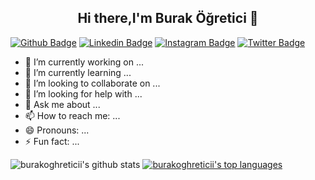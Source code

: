 ## <h2 align="center"> Hi there,I'm Burak Öğretici 👋</h2>

[![Github Badge](https://img.shields.io/badge/-Github-000?style=quare&labelColor=000&logo=Github&logoColor=white&link=link)](https://github.com/burakogreticii) 
[![Linkedin Badge](https://img.shields.io/badge/-Linkedin-1988FF?style=flat-quare&labelColor=1988FF&logo=Linkedin&logoColor=white&link=link)](https://www.linkedin.com/in/burakogreticii/)
[![Instagram Badge](https://img.shields.io/badge/-Instagram-C13584?style=flat-quare&labelColor=C13584&logo=instagram&logoColor=white&link=link)](https://www.instagram.com/burakogreticii/?hl=tr) 
[![Twitter Badge](https://img.shields.io/badge/-Twitter-1FECFF?style=flat-quare&labelColor=1FECFF&logo=Twitter&logoColor=white&link=link)](https://twitter.com/burakogreticii) 

- 🔭 I’m currently working on ...
- 🌱 I’m currently learning ...
- 👯 I’m looking to collaborate on ...
- 🤔 I’m looking for help with ...
- 💬 Ask me about ...
- 📫 How to reach me: ...
- 😄 Pronouns: ...
- ⚡ Fun fact: ...


![burakoghreticii's github stats](https://github-readme-stats.vercel.app/api?username=burakogreticii&show_icons=true&theme=merko)
[![burakoghreticii's top languages](https://github-readme-stats.vercel.app/api/top-langs/?username=burakogreticii&theme=blue-green)](https://github.com/burakogreticii/github-readme-stats)




